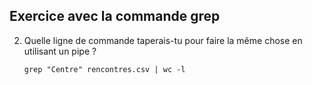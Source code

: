 ## Exercice avec la commande grep

2. Quelle ligne de commande taperais-tu pour faire la même chose en utilisant un pipe ?

   `grep "Centre" rencontres.csv | wc -l`

